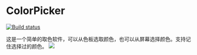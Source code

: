 # ColorPicker

[![Build status](https://ci.appveyor.com/api/projects/status/w4h1fh9i3rw7638i/branch/master?svg=true)](https://ci.appveyor.com/project/alvis-zhao/color-picker-for-windows/branch/master)

这是一个简单的取色软件，可以从色板选取颜色，也可以从屏幕选择颜色。支持记住选择过的颜色。
![](https://github.com/zhongyang219/ColorPicker/raw/master/Screenshots/ColorPicker.png)<br>
